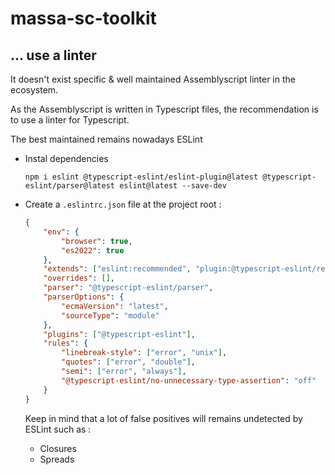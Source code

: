 # massa-sc-toolkit

## ... use a linter

It doesn't exist specific & well maintained Assemblyscript linter in the ecosystem.

As the Assemblyscript is written in Typescript files, the recommendation is to use a linter for Typescript.

The best maintained remains nowadays ESLint

-   Instal dependencies
    ```
    npm i eslint @typescript-eslint/eslint-plugin@latest @typescript-eslint/parser@latest eslint@latest --save-dev
    ```
-   Create a `.eslintrc.json` file at the project root :

    ```json
    {
    	"env": {
    		"browser": true,
    		"es2022": true
    	},
    	"extends": ["eslint:recommended", "plugin:@typescript-eslint/recommended"],
    	"overrides": [],
    	"parser": "@typescript-eslint/parser",
    	"parserOptions": {
    		"ecmaVersion": "latest",
    		"sourceType": "module"
    	},
    	"plugins": ["@typescript-eslint"],
    	"rules": {
    		"linebreak-style": ["error", "unix"],
    		"quotes": ["error", "double"],
    		"semi": ["error", "always"],
    		"@typescript-eslint/no-unnecessary-type-assertion": "off"
    	}
    }
    ```

    Keep in mind that a lot of false positives will remains undetected by ESLint such as :

    -   Closures
    -   Spreads
